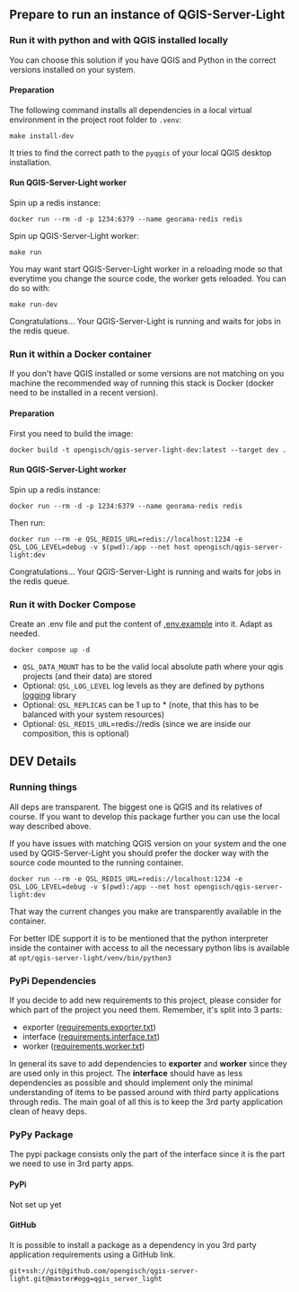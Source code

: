 ## Prepare to run an instance of QGIS-Server-Light

### Run it with python and with QGIS installed locally

You can choose this solution if you have QGIS and Python in the correct versions installed on your system.

#### Preparation

The following command installs all dependencies in a local virtual environment in the project root
folder to `.venv`:

```shell
make install-dev
```

It tries to find the correct path to the `pyqgis` of your local QGIS desktop installation.

#### Run QGIS-Server-Light worker

Spin up a redis instance:

```shell
docker run --rm -d -p 1234:6379 --name georama-redis redis
```

Spin up QGIS-Server-Light worker:

```shell
make run
```

You may want start QGIS-Server-Light worker in a reloading mode so that everytime you change the source
code, the worker gets reloaded. You can do so with:

```shell
make run-dev
```

Congratulations... Your QGIS-Server-Light is running and waits for jobs in the redis queue.

### Run it within a Docker container

If you don't have QGIS installed or some versions are not matching on you machine
the recommended way of running this stack is Docker (docker need to be installed in a recent version).

#### Preparation

First you need to build the image:
```shell
docker build -t opengisch/qgis-server-light-dev:latest --target dev .
```

#### Run QGIS-Server-Light worker

Spin up a redis instance:

```shell
docker run --rm -d -p 1234:6379 --name georama-redis redis
```

Then run:
```shell
docker run --rm -e QSL_REDIS_URL=redis://localhost:1234 -e QSL_LOG_LEVEL=debug -v $(pwd):/app --net host opengisch/qgis-server-light:dev
```

Congratulations... Your QGIS-Server-Light is running and waits for jobs in the redis queue.


### Run it with Docker Compose

Create an .env file and put the content of [.env.example](.env.example) into it. Adapt as needed.

```shell
docker compose up -d
```

- `QSL_DATA_MOUNT` has to be the valid local absolute path where your qgis projects (and their data) are stored
- Optional: `QSL_LOG_LEVEL` log levels as they are defined by pythons
  [logging](https://docs.python.org/3/library/logging.html#logging-levels) library
- Optional: `QSL_REPLICAS` can be 1 up to * (note, that this has to be balanced with your system resources)
- Optional: `QSL_REDIS_URL`=redis://redis (since we are inside our composition, this is optional)


## DEV Details

### Running things

All deps are transparent. The biggest one is QGIS and its relatives of course. If you want to develop
this package further you can use the local way described above.

If you have issues with matching QGIS version on your system and the one used by QGIS-Server-Light
you should prefer the docker way with the source code mounted to the running container.

```shell
docker run --rm -e QSL_REDIS_URL=redis://localhost:1234 -e QSL_LOG_LEVEL=debug -v $(pwd):/app --net host opengisch/qgis-server-light:dev
```

That way the current changes you make are transparently available in the container.

For better IDE support it is to be mentioned that the python interpreter inside the container with access
to all the necessary python libs is available at `opt/qgis-server-light/venv/bin/python3`

### PyPi Dependencies

If you decide to add new requirements to this project, please consider for which part of the project
you need them. Remember, it's split into 3 parts:
- exporter ([requirements.exporter.txt](requirements.exporter.txt))
- interface ([requirements.interface.txt](requirements.interface.txt))
- worker ([requirements.worker.txt](requirements.worker.txt))

In general its save to add dependencies to **exporter** and **worker** since they are used only in this project.
The **interface** should have as less dependencies as possible and should implement only the minimal
understanding of items to be passed around with third party applications through redis. The main goal of all
this is to keep the 3rd party application clean of heavy deps.

### PyPy Package

The pypi package consists only the part of the interface since it is the part we need to use in 3rd party
apps.

#### PyPi

Not set up yet

#### GitHub

It is possible to install a package as a dependency in you 3rd party application requirements using a
GitHub link.

```requirements
git+ssh://git@github.com/opengisch/qgis-server-light.git@master#egg=qgis_server_light
```
